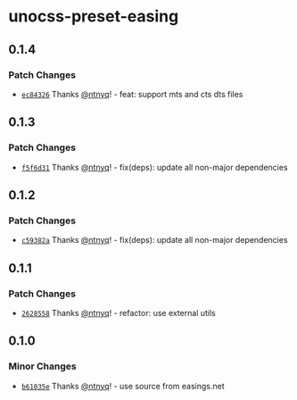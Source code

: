 # unocss-preset-easing

## 0.1.4

### Patch Changes

- [`ec84326`](https://github.com/ntnyq/unocss-preset/commit/ec843262b64eb66e4c0fe1217fa29acbc0511122) Thanks [@ntnyq](https://github.com/ntnyq)! - feat: support mts and cts dts files

## 0.1.3

### Patch Changes

- [`f5f6d31`](https://github.com/ntnyq/unocss-preset/commit/f5f6d318516e639de6e550fb060c723e6e754f06) Thanks [@ntnyq](https://github.com/ntnyq)! - fix(deps): update all non-major dependencies

## 0.1.2

### Patch Changes

- [`c59382a`](https://github.com/ntnyq/unocss-preset/commit/c59382a53a6b668b793540d714c03e05cfaad3ed) Thanks [@ntnyq](https://github.com/ntnyq)! - fix(deps): update all non-major dependencies

## 0.1.1

### Patch Changes

- [`2628558`](https://github.com/ntnyq/unocss-preset/commit/26285582d9ff20766a7bce553aa249b0d1726635) Thanks [@ntnyq](https://github.com/ntnyq)! - refactor: use external utils

## 0.1.0

### Minor Changes

- [`b61035e`](https://github.com/ntnyq/unocss-preset/commit/b61035ede374aeb4afe3902a330ecef9db5e1f56) Thanks [@ntnyq](https://github.com/ntnyq)! - use source from easings.net
